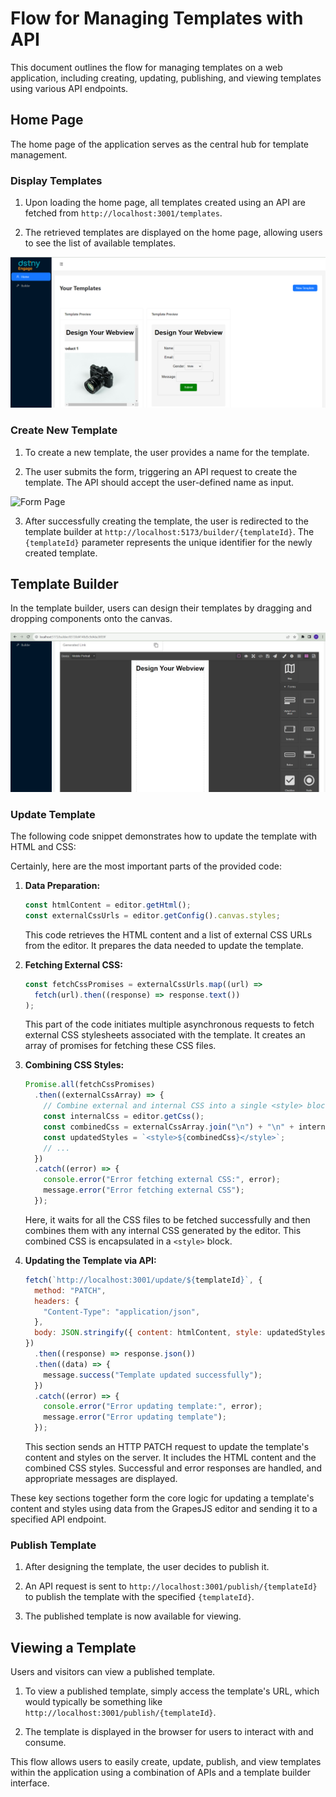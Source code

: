 # Flow for Managing Templates with API

This document outlines the flow for managing templates on a web application, including creating, updating, publishing, and viewing templates using various API endpoints.

## Home Page

The home page of the application serves as the central hub for template management.

### Display Templates

1. Upon loading the home page, all templates created using an API are fetched from `http://localhost:3001/templates`.

2. The retrieved templates are displayed on the home page, allowing users to see the list of available templates.

![Home Page](./imgs/home.png)

### Create New Template

1. To create a new template, the user provides a name for the template.

2. The user submits the form, triggering an API request to create the template. The API should accept the user-defined name as input.

![Form Page](./imgs/fome.png)

3. After successfully creating the template, the user is redirected to the template builder at `http://localhost:5173/builder/{templateId}`. The `{templateId}` parameter represents the unique identifier for the newly created template.

## Template Builder

In the template builder, users can design their templates by dragging and dropping components onto the canvas.

![Builder Page](./imgs/builder.png)

### Update Template

The following code snippet demonstrates how to update the template with HTML and CSS:

Certainly, here are the most important parts of the provided code:

1. **Data Preparation:**

   ```javascript
   const htmlContent = editor.getHtml();
   const externalCssUrls = editor.getConfig().canvas.styles;
   ```

   This code retrieves the HTML content and a list of external CSS URLs from the editor. It prepares the data needed to update the template.

2. **Fetching External CSS:**

   ```javascript
   const fetchCssPromises = externalCssUrls.map((url) =>
     fetch(url).then((response) => response.text())
   );
   ```

   This part of the code initiates multiple asynchronous requests to fetch external CSS stylesheets associated with the template. It creates an array of promises for fetching these CSS files.

3. **Combining CSS Styles:**

   ```javascript
   Promise.all(fetchCssPromises)
     .then((externalCssArray) => {
       // Combine external and internal CSS into a single <style> block
       const internalCss = editor.getCss();
       const combinedCss = externalCssArray.join("\n") + "\n" + internalCss;
       const updatedStyles = `<style>${combinedCss}</style>`;
       // ...
     })
     .catch((error) => {
       console.error("Error fetching external CSS:", error);
       message.error("Error fetching external CSS");
     });
   ```

   Here, it waits for all the CSS files to be fetched successfully and then combines them with any internal CSS generated by the editor. This combined CSS is encapsulated in a `<style>` block.

4. **Updating the Template via API:**

   ```javascript
   fetch(`http://localhost:3001/update/${templateId}`, {
     method: "PATCH",
     headers: {
       "Content-Type": "application/json",
     },
     body: JSON.stringify({ content: htmlContent, style: updatedStyles }),
   })
     .then((response) => response.json())
     .then((data) => {
       message.success("Template updated successfully");
     })
     .catch((error) => {
       console.error("Error updating template:", error);
       message.error("Error updating template");
     });
   ```

   This section sends an HTTP PATCH request to update the template's content and styles on the server. It includes the HTML content and the combined CSS styles. Successful and error responses are handled, and appropriate messages are displayed.

These key sections together form the core logic for updating a template's content and styles using data from the GrapesJS editor and sending it to a specified API endpoint.

### Publish Template

1. After designing the template, the user decides to publish it.

2. An API request is sent to `http://localhost:3001/publish/{templateId}` to publish the template with the specified `{templateId}`.

3. The published template is now available for viewing.

## Viewing a Template

Users and visitors can view a published template.

1. To view a published template, simply access the template's URL, which would typically be something like `http://localhost:3001/publish/{templateId}`.

2. The template is displayed in the browser for users to interact with and consume.

This flow allows users to easily create, update, publish, and view templates within the application using a combination of APIs and a template builder interface.
